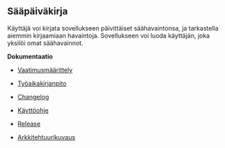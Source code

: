 ## Sääpäiväkirja

Käyttäjä voi kirjata sovellukseen päivittäiset säähavaintonsa, ja tarkastella aiemmin kirjaamiaan havaintoja. Sovellukseen voi luoda käyttäjän, joka yksilöi omat säähavainnot.

**Dokumentaatio**

- [Vaatimusmäärittely](https://github.com/sansilla/ot-harjoitustyo/blob/master/dokumentaatio/vaatimusmaarittely.md)

- [Työaikakirjanpito](https://github.com/sansilla/ot-harjoitustyo/blob/master/dokumentaatio/tuntikirjanpito.md)

- [Changelog](https://github.com/sansilla/ot-harjoitustyo/blob/master/dokumentaatio/changelog.md)

- [Käyttöohje](https://github.com/sansilla/ot-harjoitustyo/blob/master/dokumentaatio/kayttoohje.md)

- [Release](https://github.com/sansilla/ot-harjoitustyo/releases/tag/viikko5)

- [Arkkitehtuurikuvaus](https://github.com/sansilla/ot-harjoitustyo/blob/master/dokumentaatio/arkkitehtuuri.md)
